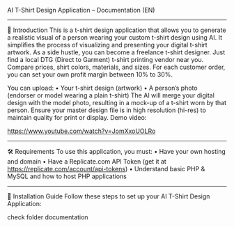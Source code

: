 AI T-Shirt Design Application – Documentation (EN)
________________________________________
🌟 Introduction
This is a t-shirt design application that allows you to generate a realistic visual of a person wearing your custom t-shirt design using AI. 
It simplifies the process of visualizing and presenting your digital t-shirt artwork.
As a side hustle, you can become a freelance t-shirt designer. 
Just find a local DTG (Direct to Garment) t-shirt printing vendor near you. 
Compare prices, shirt colors, materials, and sizes. For each customer order, 
you can set your own profit margin between 10% to 30%.

You can upload:
•	Your t-shirt design (artwork)
•	A person’s photo (endorser or model wearing a plain t-shirt)
The AI will merge your digital design with the model photo, resulting in a mock-up of a t-shirt worn by that person.
Ensure your master design file is in high resolution (hi-res) to maintain quality for print or display.
Demo video:

https://www.youtube.com/watch?v=JomXxoUOLRo
________________________________________
🛠 Requirements
To use this application, you must:
•	Have your own hosting and domain
•	Have a Replicate.com API Token (get it at https://replicate.com/account/api-tokens)
•	Understand basic PHP & MySQL and how to host PHP applications
________________________________________
🚀 Installation Guide
Follow these steps to set up your AI T-Shirt Design Application:


check folder documentation
